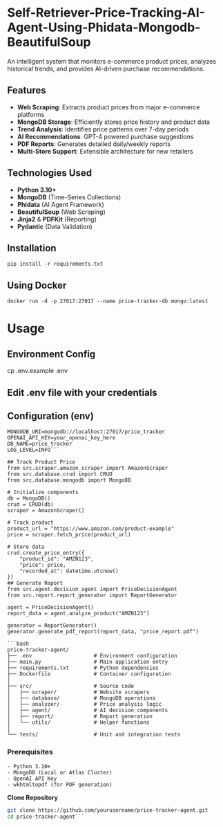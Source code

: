 # Self-Retriever-Price-Tracking-AI-Agent-Using-Phidata-Mongodb-BeautifulSoup

An intelligent system that monitors e-commerce product prices, analyzes historical trends, and provides AI-driven purchase recommendations.

## Features

- **Web Scraping**: Extracts product prices from major e-commerce platforms
- **MongoDB Storage**: Efficiently stores price history and product data
- **Trend Analysis**: Identifies price patterns over 7-day periods
- **AI Recommendations**: GPT-4 powered purchase suggestions
- **PDF Reports**: Generates detailed daily/weekly reports
- **Multi-Store Support**: Extensible architecture for new retailers

## Technologies Used

- **Python 3.10+**
- **MongoDB** (Time-Series Collections)
- **Phidata** (AI Agent Framework)
- **BeautifulSoup** (Web Scraping)
- **Jinja2** & **PDFKit** (Reporting)
- **Pydantic** (Data Validation)

## Installation
```pip install -r requirements.txt```
## Using Docker
```docker run -d -p 27017:27017 --name price-tracker-db mongo:latest```
# Usage
## Environment Config
cp .env.example .env
## Edit .env file with your credentials

## Configuration (env)
```
MONGODB_URI=mongodb://localhost:27017/price_tracker
OPENAI_API_KEY=your_openai_key_here
DB_NAME=price_tracker
LOG_LEVEL=INFO```

## Track Product Price
from src.scraper.amazon_scraper import AmazonScraper
from src.database.crud import CRUD
from src.database.mongodb import MongoDB

# Initialize components
db = MongoDB()
crud = CRUD(db)
scraper = AmazonScraper()

# Track product
product_url = "https://www.amazon.com/product-example"
price = scraper.fetch_price(product_url)

# Store data
crud.create_price_entry({
    "product_id": "AMZN123",
    "price": price,
    "recorded_at": datetime.utcnow()
})
## Generate Report
from src.agent.decision_agent import PriceDecisionAgent
from src.report.report_generator import ReportGenerator

agent = PriceDecisionAgent()
report_data = agent.analyze_product("AMZN123")

generator = ReportGenerator()
generator.generate_pdf_report(report_data, "price_report.pdf")

```bash
price-tracker-agent/
├── .env                    # Environment configuration
├── main.py                 # Main application entry
├── requirements.txt        # Python dependencies
├── Dockerfile              # Container configuration
│
├── src/                    # Source code
│   ├── scraper/            # Website scrapers
│   ├── database/           # MongoDB operations
│   ├── analyzer/           # Price analysis logic
│   ├── agent/              # AI decision components
│   ├── report/             # Report generation
│   └── utils/              # Helper functions
│
└── tests/                  # Unit and integration tests
```
### Prerequisites
```
- Python 3.10+
- MongoDB (Local or Atlas Cluster)
- OpenAI API Key
- wkhtmltopdf (for PDF generation)
```
**Clone Repository**
```bash
git clone https://github.com/yourusername/price-tracker-agent.git
cd price-tracker-agent```
